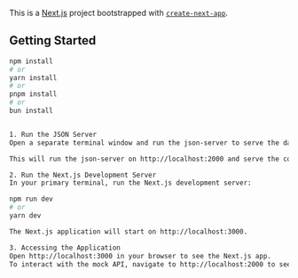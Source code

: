 This is a [Next.js](https://nextjs.org) project bootstrapped with [`create-next-app`](https://nextjs.org/docs/app/api-reference/cli/create-next-app).

## Getting Started


```bash
npm install
# or
yarn install
# or
pnpm install
# or
bun install


1. Run the JSON Server
Open a separate terminal window and run the json-server to serve the data from the db.json file:

This will run the json-server on http://localhost:2000 and serve the contents of the db.json file as a RESTful API.

2. Run the Next.js Development Server
In your primary terminal, run the Next.js development server:

npm run dev
# or
yarn dev

The Next.js application will start on http://localhost:3000.

3. Accessing the Application
Open http://localhost:3000 in your browser to see the Next.js app.
To interact with the mock API, navigate to http://localhost:2000 to see the data served from the db.json file.

